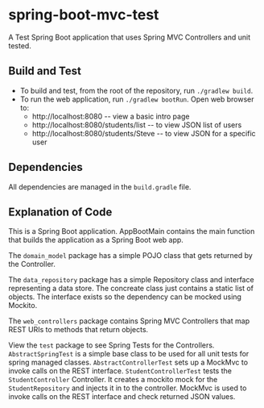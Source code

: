 # spring-boot-mvc-test
A Test Spring Boot application that uses Spring MVC Controllers and unit tested.

## Build and Test

* To build and test, from the root of the repository, run `./gradlew build`.
* To run the web application, run `./gradlew bootRun`. Open web browser to:
  * http://localhost:8080 -- view a basic intro page
  * http://localhost:8080/students/list -- to view JSON list of users
  * http://localhost:8080/students/Steve -- to view JSON for a specific user


## Dependencies
All dependencies are managed in the `build.gradle` file.
  
## Explanation of Code

This is a Spring Boot application.
AppBootMain contains the main function that builds the application as a Spring Boot web app.

The `domain_model` package has a simple POJO class that gets returned by the Controller.

The `data_repository` package has a simple Repository class and interface representing a data store. The concreate class just contains a static list of objects. The interface exists so the dependency can be mocked using Mockito.

The `web_controllers` package contains Spring MVC Controllers that map REST URIs to methods that return objects.

View the `test` package to see Spring Tests for the Controllers.
`AbstractSpringTest` is a simple base class to be used for all unit tests for spring managed classes.
`AbstractControllerTest` sets up a MockMvc to invoke calls on the REST interface.
`StudentControllerTest` tests the `StudentController` Controller. It creates a mockito mock for the `StudentRepository` and injects it in to the controller. MockMvc is used to invoke calls on the REST interface and check returned JSON values.


